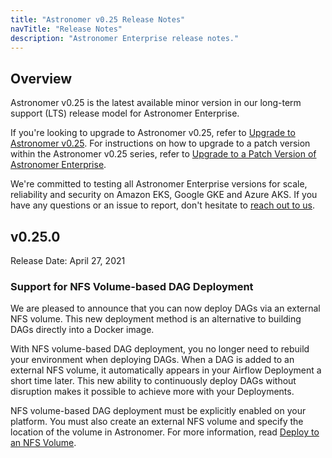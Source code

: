 ```yaml
---
title: "Astronomer v0.25 Release Notes"
navTitle: "Release Notes"
description: "Astronomer Enterprise release notes."
---
```


## Overview

Astronomer v0.25 is the latest available minor version in our long-term support (LTS) release model for Astronomer Enterprise.

If you're looking to upgrade to Astronomer v0.25, refer to [Upgrade to Astronomer v0.25](/docs/enterprise/v0.25/manage-astronomer/upgrade-to-0-25/). For instructions on how to upgrade to a patch version within the Astronomer v0.25 series, refer to [Upgrade to a Patch Version of Astronomer Enterprise](/docs/enterprise/v0.25/manage-astronomer/upgrade-astronomer-patch/).

We're committed to testing all Astronomer Enterprise versions for scale, reliability and security on Amazon EKS, Google GKE and Azure AKS. If you have any questions or an issue to report, don't hesitate to [reach out to us](https://support.astronomer.io).

## v0.25.0

Release Date: April 27, 2021

### Support for NFS Volume-based DAG Deployment

We are pleased to announce that you can now deploy DAGs via an external NFS volume. This new deployment method is an alternative to building DAGs directly into a Docker image.

With NFS volume-based DAG deployment, you no longer need to rebuild your environment when deploying DAGs. When a DAG is added to an external NFS volume, it automatically appears in your Airflow Deployment a short time later. This new ability to continuously deploy DAGs without disruption makes it possible to achieve more with your Deployments.

NFS volume-based DAG deployment must be explicitly enabled on your platform. You must also create an external NFS volume and specify the location of the volume in Astronomer. For more information, read [Deploy to an NFS Volume](/docs/enterprise/v0.23/deploy/deploy-nfs).
